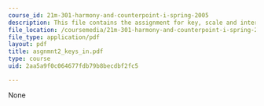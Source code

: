 ```yaml
---
course_id: 21m-301-harmony-and-counterpoint-i-spring-2005
description: This file contains the assignment for key, scale and interval.
file_location: /coursemedia/21m-301-harmony-and-counterpoint-i-spring-2005/2aa5a9f0c064677fdb79b8becdbf2fc5_asgnmnt2_keys_in.pdf
file_type: application/pdf
layout: pdf
title: asgnmnt2_keys_in.pdf
type: course
uid: 2aa5a9f0c064677fdb79b8becdbf2fc5

---
```

None